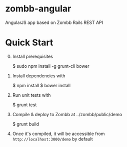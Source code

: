 zombb-angular
=============

AngularJS app based on Zombb Rails REST API



Quick Start
===========

0. Install prerequisites

    $ sudo npm install -g grunt-cli bower

1. Install dependencies with

    $ npm install
    $ bower install

2. Run unit tests with

    $ grunt test

3. Compile & deploy to Zombb at ../zombb/public/demo

    $ grunt build

4. Once it's compiled, it will be accessible from ``http://localhost:3000/demo`` by default
